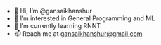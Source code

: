 - 👋 Hi, I’m @gansaikhanshur
- 👀 I’m interested in General Programming and ML
- 🌱 I’m currently learning RNNT
- 📫 Reach me at gansaikhanshur@gmail.com

<!---
gansaikhanshur/gansaikhanshur is a ✨ special ✨ repository because its `README.md` (this file) appears on your GitHub profile.
You can click the Preview link to take a look at your changes.
--->
